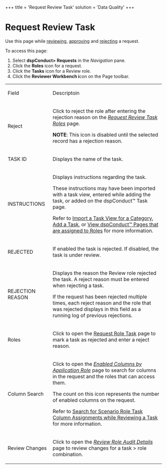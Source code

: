 +++
title = 'Request Review Task'
solution = 'Data Quality'
+++

# Request Review Task

<div class="use">

Use this page while
[reviewing](../Use_Cases/Review_a_Request_Overview.htm),
[approving](../Use_Cases/Approve_a_Request.htm) and
[rejecting](../Use_Cases/Reject_a_Request.htm) a request.

</div>

To access this page:

1.  Select **dspConduct\> Requests** in the *Navigation* pane.
2.  Click the **Roles** icon for a request.
3.  Click the **Tasks** icon for a Review role.
4.  Click the **Reviewer Workbench i**con on the Page toolbar.

<table>
<tbody>
<tr class="odd">
<td><p>Field</p></td>
<td><p>Descriptoin</p></td>
</tr>
<tr class="even">
<td><p>Reject</p></td>
<td><p>Click to reject the role after entering the rejection reason on the <em><a href="Request_Review_Task_Roles.htm">Request Review Task Roles</a></em> page.</p>
<p><strong>NOTE</strong>: This icon is disabled until the selected record has a rejection reason.</p></td>
</tr>
<tr class="odd">
<td><p>TASK ID</p></td>
<td><p>Displays the name of the task.</p></td>
</tr>
<tr class="even">
<td><p>INSTRUCTIONS</p></td>
<td><p>Displays instructions regarding the task.</p>
<p>These instructions may have been imported with a task view, entered while adding the task, or added on the dspConduct™ Task page.</p>
<p>Refer to <a href="../Use_Cases/Import_Views.htm#Import_a_Task_View_for_a_Category">Import a Task View for a Category</a>, <a href="../Use_Cases/Add_a_Task.htm">Add a Task</a>, or <a href="../Use_Cases/View_a_Roles_dspConduct_Pages.htm">View dspConduct™ Pages that are assigned to Roles</a> for more information.</p></td>
</tr>
<tr class="odd">
<td><p>REJECTED</p></td>
<td><p>If enabled the task is rejected. If disabled, the task is under review.</p></td>
</tr>
<tr class="even">
<td><p>REJECTION REASON</p></td>
<td><p>Displays the reason the Review role rejected the task. A reject reason must be entered when rejecting a task.</p>
<p>If the request has been rejected multiple times, each reject reason and the role that was rejected displays in this field as a running log of previous rejections.</p></td>
</tr>
<tr class="odd">
<td><p>Roles</p></td>
<td><p>Click to open the <em></em> <a href="Request_Role_Task.htm">Request Role Task</a> <em></em> page to mark a task as rejected and enter a reject reason.</p></td>
</tr>
<tr class="even">
<td><p>Column Search</p></td>
<td><p>Click to open the <em><a href="Enabled_Columns_by_Application_Role.htm">Enabled Columns by Application Role</a></em> page to search for columns in the request and the roles that can access them.</p>
<p>The count on this icon represents the number of enabled columns on the request.</p>
<p>Refer to <a href="../Use_Cases/Search_for_Scenario_Role_Task_Column_Assignments_while_Reviewing_a_Request.htm">Search for Scenario Role Task Column Assignments while Reviewing a Task</a> for more information.</p></td>
</tr>
<tr class="odd">
<td><p>Review Changes</p></td>
<td><p>Click to open the <em><a href="Review_Role_Audit_Details_H.htm">Review Role Audit Details</a></em> page to review changes for a task &gt; role combination.</p></td>
</tr>
</tbody>
</table>
